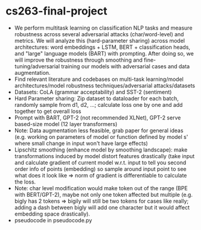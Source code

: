 # cs263-final-project

- We perform multitask learning on classification NLP tasks and measure robustness across several adversarial attacks (char/word-level) and metrics. We will analyze this (hard-parameter sharing) across model architectures: word embeddings + LSTM, BERT + classification heads, and "large" language models (BART) with prompting. After doing so, we will improve the robustness through smoothing and fine-tuning/adversarial training our models with adversarial cases and data augmentation. 
- Find relevant literature and codebases on multi-task learning/model architectures/model robustness techniques/adversarial attacks/datasets
- Datasets: CoLA (grammar acceptability) and SST-2 (sentiment)
- Hard Parameter sharing: Zip dataset to dataloader for each batch, randomly sample from d1, d2, ...; calculate loss one by one and add together to get overall loss
- Prompt with BART, GPT-2 (not recommended XLNet), GPT-2 serve based-size model (12 layer transformers)
- Note: Data augmentation less feasible, grab paper for general ideas (e.g. working on parameters of model or function defined by model s' where small change in input won't have large effects)
- Lipschitz smoothing (enhance model by smoothing landscape): make transformations induced by model distort features drastically (take input and calculate gradient of current model w.r.t. input to tell you second order info of points (embedding) so sample around input point to see what does it look like => norm of gradient is differentiable to calculate the loss. 
- Note: char level modification would make token out of the range (BPE with BERT/GPT-2), maybe not only one token affected but multiple (e.g. bigly has 2 tokens => bigily will still be two tokens for cases like really; adding a dash between bigly will add one character but it would affect embedding space drastically). 
- pseudocode in pseudocode.py
